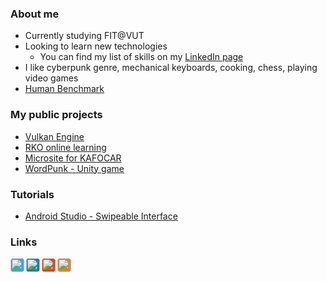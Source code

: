 ### About me

- Currently studying FIT@VUT
- Looking to learn new technologies
  - You can find my list of skills on my [LinkedIn page][linkedin]
- I like cyberpunk genre, mechanical keyboards, cooking, chess, playing video games
- [Human Benchmark](https://humanbenchmark.com/users/61a7ac257487eb00082f3ec8)

### My public projects

- [Vulkan Engine](https://github.com/hruboson/ExoEngine)
- [RKO online learning](http://rko.tode.cz)
- [Microsite for KAFOCAR](http://www.pneumatikyzlin.cz)
- [WordPunk - Unity game](https://shiftoss.itch.io/wordpunk)


### Tutorials
- [Android Studio - Swipeable Interface](https://github.com/hruboson/swipeable-interface-android-studio-demo)


### Links

[<img style="background: #38A6ED; border-radius: 5px" align="left" alt="Twitter" width="22px" src="https://cdn.jsdelivr.net/npm/simple-icons@v3/icons/twitter.svg" />][twitter]
[<img style="background: #2079AD; border-radius: 5px" align="left" alt="LinkedIn" width="22px" src="https://cdn.jsdelivr.net/npm/simple-icons@v3/icons/linkedin.svg" />][linkedin]
[<img style="background: #EF3F19; border-radius: 5px" align="left" alt="Reddit" width="22px" src="https://cdn.jsdelivr.net/npm/simple-icons@v3/icons/reddit.svg" />][reddit]
[<img  style="background: #EA7F30; border-radius: 5px" align="left" alt="Instagram" width="22px" src="https://cdn.jsdelivr.net/npm/simple-icons@v3/icons/stackoverflow.svg" />][stackoverflow]

[website]: https://hruboson.4fan.cz
[twitter]: https://twitter.com/HrubosO
[linkedin]: https://www.linkedin.com/in/ondřej-hruboš-3b496918a/
[reddit]: https://www.reddit.com/user/Shiftoss
[stackoverflow]: https://stackoverflow.com/users/12547295/ondřej-hruboš
